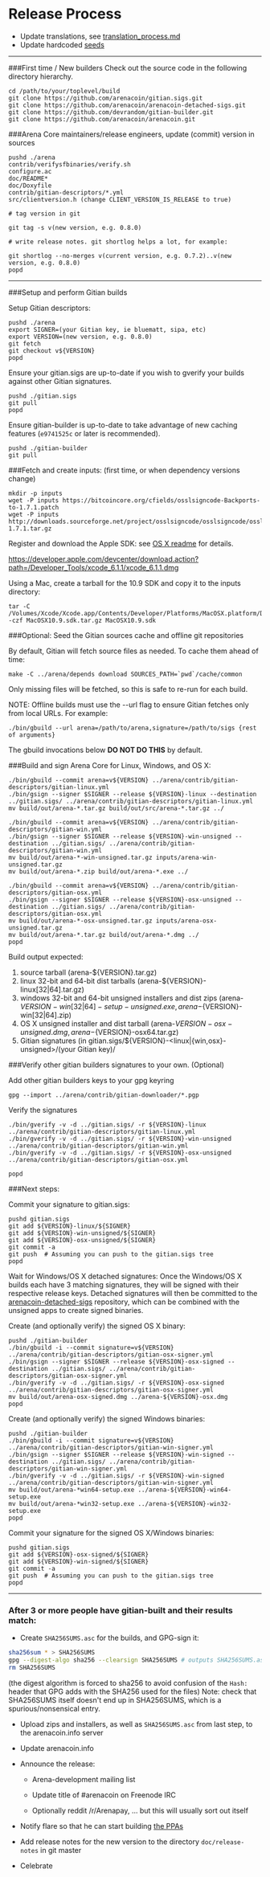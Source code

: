 Release Process
====================

* Update translations, see [translation_process.md](https://github.com/arenacoin/arena/blob/master/doc/translation_process.md#syncing-with-transifex)
* Update hardcoded [seeds](/contrib/seeds)

* * *

###First time / New builders
Check out the source code in the following directory hierarchy.

	cd /path/to/your/toplevel/build
	git clone https://github.com/arenacoin/gitian.sigs.git
	git clone https://github.com/arenacoin/arenacoin-detached-sigs.git
	git clone https://github.com/devrandom/gitian-builder.git
	git clone https://github.com/arenacoin/arenacoin.git

###Arena Core maintainers/release engineers, update (commit) version in sources

	pushd ./arena
	contrib/verifysfbinaries/verify.sh
	configure.ac
	doc/README*
	doc/Doxyfile
	contrib/gitian-descriptors/*.yml
	src/clientversion.h (change CLIENT_VERSION_IS_RELEASE to true)

	# tag version in git

	git tag -s v(new version, e.g. 0.8.0)

	# write release notes. git shortlog helps a lot, for example:

	git shortlog --no-merges v(current version, e.g. 0.7.2)..v(new version, e.g. 0.8.0)
	popd

* * *

###Setup and perform Gitian builds

 Setup Gitian descriptors:

	pushd ./arena
	export SIGNER=(your Gitian key, ie bluematt, sipa, etc)
	export VERSION=(new version, e.g. 0.8.0)
	git fetch
	git checkout v${VERSION}
	popd

  Ensure your gitian.sigs are up-to-date if you wish to gverify your builds against other Gitian signatures.

	pushd ./gitian.sigs
	git pull
	popd

  Ensure gitian-builder is up-to-date to take advantage of new caching features (`e9741525c` or later is recommended).

	pushd ./gitian-builder
	git pull

###Fetch and create inputs: (first time, or when dependency versions change)

	mkdir -p inputs
	wget -P inputs https://bitcoincore.org/cfields/osslsigncode-Backports-to-1.7.1.patch
	wget -P inputs http://downloads.sourceforge.net/project/osslsigncode/osslsigncode/osslsigncode-1.7.1.tar.gz

 Register and download the Apple SDK: see [OS X readme](README_osx.txt) for details.

 https://developer.apple.com/devcenter/download.action?path=/Developer_Tools/xcode_6.1.1/xcode_6.1.1.dmg

 Using a Mac, create a tarball for the 10.9 SDK and copy it to the inputs directory:

	tar -C /Volumes/Xcode/Xcode.app/Contents/Developer/Platforms/MacOSX.platform/Developer/SDKs/ -czf MacOSX10.9.sdk.tar.gz MacOSX10.9.sdk

###Optional: Seed the Gitian sources cache and offline git repositories

By default, Gitian will fetch source files as needed. To cache them ahead of time:

	make -C ../arena/depends download SOURCES_PATH=`pwd`/cache/common

Only missing files will be fetched, so this is safe to re-run for each build.

NOTE: Offline builds must use the --url flag to ensure Gitian fetches only from local URLs. For example:
```
./bin/gbuild --url arena=/path/to/arena,signature=/path/to/sigs {rest of arguments}
```
The gbuild invocations below <b>DO NOT DO THIS</b> by default.

###Build and sign Arena Core for Linux, Windows, and OS X:

	./bin/gbuild --commit arena=v${VERSION} ../arena/contrib/gitian-descriptors/gitian-linux.yml
	./bin/gsign --signer $SIGNER --release ${VERSION}-linux --destination ../gitian.sigs/ ../arena/contrib/gitian-descriptors/gitian-linux.yml
	mv build/out/arena-*.tar.gz build/out/src/arena-*.tar.gz ../

	./bin/gbuild --commit arena=v${VERSION} ../arena/contrib/gitian-descriptors/gitian-win.yml
	./bin/gsign --signer $SIGNER --release ${VERSION}-win-unsigned --destination ../gitian.sigs/ ../arena/contrib/gitian-descriptors/gitian-win.yml
	mv build/out/arena-*-win-unsigned.tar.gz inputs/arena-win-unsigned.tar.gz
	mv build/out/arena-*.zip build/out/arena-*.exe ../

	./bin/gbuild --commit arena=v${VERSION} ../arena/contrib/gitian-descriptors/gitian-osx.yml
	./bin/gsign --signer $SIGNER --release ${VERSION}-osx-unsigned --destination ../gitian.sigs/ ../arena/contrib/gitian-descriptors/gitian-osx.yml
	mv build/out/arena-*-osx-unsigned.tar.gz inputs/arena-osx-unsigned.tar.gz
	mv build/out/arena-*.tar.gz build/out/arena-*.dmg ../
	popd

  Build output expected:

  1. source tarball (arena-${VERSION}.tar.gz)
  2. linux 32-bit and 64-bit dist tarballs (arena-${VERSION}-linux[32|64].tar.gz)
  3. windows 32-bit and 64-bit unsigned installers and dist zips (arena-${VERSION}-win[32|64]-setup-unsigned.exe, arena-${VERSION}-win[32|64].zip)
  4. OS X unsigned installer and dist tarball (arena-${VERSION}-osx-unsigned.dmg, arena-${VERSION}-osx64.tar.gz)
  5. Gitian signatures (in gitian.sigs/${VERSION}-<linux|{win,osx}-unsigned>/(your Gitian key)/

###Verify other gitian builders signatures to your own. (Optional)

  Add other gitian builders keys to your gpg keyring

	gpg --import ../arena/contrib/gitian-downloader/*.pgp

  Verify the signatures

	./bin/gverify -v -d ../gitian.sigs/ -r ${VERSION}-linux ../arena/contrib/gitian-descriptors/gitian-linux.yml
	./bin/gverify -v -d ../gitian.sigs/ -r ${VERSION}-win-unsigned ../arena/contrib/gitian-descriptors/gitian-win.yml
	./bin/gverify -v -d ../gitian.sigs/ -r ${VERSION}-osx-unsigned ../arena/contrib/gitian-descriptors/gitian-osx.yml

	popd

###Next steps:

Commit your signature to gitian.sigs:

	pushd gitian.sigs
	git add ${VERSION}-linux/${SIGNER}
	git add ${VERSION}-win-unsigned/${SIGNER}
	git add ${VERSION}-osx-unsigned/${SIGNER}
	git commit -a
	git push  # Assuming you can push to the gitian.sigs tree
	popd

  Wait for Windows/OS X detached signatures:
	Once the Windows/OS X builds each have 3 matching signatures, they will be signed with their respective release keys.
	Detached signatures will then be committed to the [arenacoin-detached-sigs](https://github.com/arenacoin/arenacoin-detached-sigs) repository, which can be combined with the unsigned apps to create signed binaries.

  Create (and optionally verify) the signed OS X binary:

	pushd ./gitian-builder
	./bin/gbuild -i --commit signature=v${VERSION} ../arena/contrib/gitian-descriptors/gitian-osx-signer.yml
	./bin/gsign --signer $SIGNER --release ${VERSION}-osx-signed --destination ../gitian.sigs/ ../arena/contrib/gitian-descriptors/gitian-osx-signer.yml
	./bin/gverify -v -d ../gitian.sigs/ -r ${VERSION}-osx-signed ../arena/contrib/gitian-descriptors/gitian-osx-signer.yml
	mv build/out/arena-osx-signed.dmg ../arena-${VERSION}-osx.dmg
	popd

  Create (and optionally verify) the signed Windows binaries:

	pushd ./gitian-builder
	./bin/gbuild -i --commit signature=v${VERSION} ../arena/contrib/gitian-descriptors/gitian-win-signer.yml
	./bin/gsign --signer $SIGNER --release ${VERSION}-win-signed --destination ../gitian.sigs/ ../arena/contrib/gitian-descriptors/gitian-win-signer.yml
	./bin/gverify -v -d ../gitian.sigs/ -r ${VERSION}-win-signed ../arena/contrib/gitian-descriptors/gitian-win-signer.yml
	mv build/out/arena-*win64-setup.exe ../arena-${VERSION}-win64-setup.exe
	mv build/out/arena-*win32-setup.exe ../arena-${VERSION}-win32-setup.exe
	popd

Commit your signature for the signed OS X/Windows binaries:

	pushd gitian.sigs
	git add ${VERSION}-osx-signed/${SIGNER}
	git add ${VERSION}-win-signed/${SIGNER}
	git commit -a
	git push  # Assuming you can push to the gitian.sigs tree
	popd

-------------------------------------------------------------------------

### After 3 or more people have gitian-built and their results match:

- Create `SHA256SUMS.asc` for the builds, and GPG-sign it:
```bash
sha256sum * > SHA256SUMS
gpg --digest-algo sha256 --clearsign SHA256SUMS # outputs SHA256SUMS.asc
rm SHA256SUMS
```
(the digest algorithm is forced to sha256 to avoid confusion of the `Hash:` header that GPG adds with the SHA256 used for the files)
Note: check that SHA256SUMS itself doesn't end up in SHA256SUMS, which is a spurious/nonsensical entry.

- Upload zips and installers, as well as `SHA256SUMS.asc` from last step, to the arenacoin.info server

- Update arenacoin.info

- Announce the release:
  - Arena-development mailing list

  - Update title of #arenacoin on Freenode IRC

  - Optionally reddit /r/Arenapay, ... but this will usually sort out itself

- Notify flare so that he can start building [the PPAs](https://launchpad.net/~arenacoin.info/+archive/ubuntu/arena)

- Add release notes for the new version to the directory `doc/release-notes` in git master

- Celebrate
